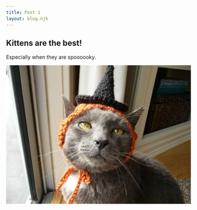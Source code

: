 ```yaml
---
title: Post 1
layout: blog.njk
---
```


## Kittens are the best!

Especially when they are spoooooky.

![spooky kitty](/images/kitty-2.jpg)